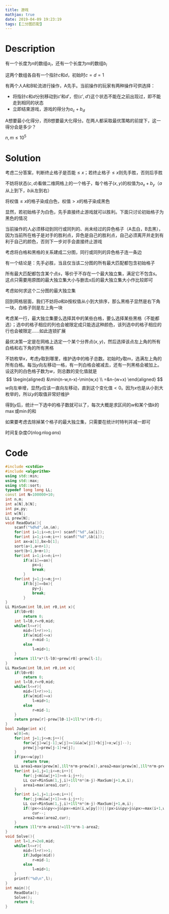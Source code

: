 ```yaml
---
title: 游戏
mathjax: true
date: 2019-04-09 19:23:19
tags: [二分图匹配]
---
```


# Description

有一个长度为$n$的数组$a_i$，还有一个长度为$m$的数组$b_i$

这两个数组各自有一个指针$c$和$d$，初始时$c=d=1$

有两个人A和B轮流进行操作，A先手。当前操作的玩家有两种操作可供选择：

* 将指针$c$和$d$分别移动到$c'$和$d'$，但$(c',d')$这个状态不能在之前出现过，即不能走到相同的状态
* 立即结束游戏，游戏的得分为$a_c+b_d$

A想要最小化得分，而B想要最大化得分。在两人都采取最优策略的前提下，这一得分会是多少？

$n,m \le 10^5​$

<!-- more -->

# Solution

考虑二分答案，判断终止格子是否能$\le x$；若终止格子$\le x$则先手胜，否则后手胜

不妨将状态$(c,d)$看做二维网格上的一个格子，每个格子$(x,y)$的权值为$a_x+b_y$（$a$从上到下，$b$从左到右）

将权值$\le x$的格子染成白色，权值$>x$的格子染成黑色

显然，若初始格子为白色，先手直接终止游戏就可以胜利。下面只讨论初始格子为黑色的情况

当前操作的人必须移动到同行或同列的、尚未经过的异色格子（A去白，B去黑），因为当前所在格子是对手的胜利点，异色是自己的胜利点，自己必须离开并走到有利于自己的颜色，否则下一步对手会直接终止游戏

考虑将白格和黑格的关系建成二分图，同行或同列的异色格子连一条边

有一个结论是：先手必胜，当且仅当该二分图的所有最大匹配都包含初始格子

所有最大匹配都包含某个点$s$，等价于不存在一个最大独立集，满足它不包含$s$。这点只需要用原图的最大独立集大小与删去$s$后的最大独立集大小作比较即可

考虑如何求这个二分图的最大独立集

回到网格层面，我们不妨将$a$和$b$按权值从小到大排序，那么黑格子显然是右下角一块，白格子则是左上角一块

考虑某一行，最大独立集要么选择其中的某些白格，要么选择某些黑格（不能都选）；选中的格子相应的列也会被限定成只能选这种颜色，该列选中的格子相应的行也会被限定......如此连锁扩展

最优决策一定是在网格上选定一个某个分界点$(x,y)​$，然后选择该点左上角的所有白格和右下角的所有黑格

不妨枚举$x$，考虑$y$取到哪里，维护选中的格子总数。初始时$y$取$m$，选满左上角的所有白格。每当$y$向左移动一格，有一列白格会被减去，还有一列黑格会被加上。设这列的白色格子数为$w$，则总数的变化值就是​
$$
\begin{aligned}
&\min(n-w,n-x)-\min(w,x) \\
=&n-(w+x)
\end{aligned}
$$
$w$向左单增，显然$y$应该一直向左移动，直到这个变化值$<0$。因为$x$也是从小到大枚举的，所以$y$的取值非常好维护

得到$y$后，统计一下选中的格子数就可以了，每次大概是求区间的$w$和某个值$k$的$\max$或$\min$的和

如果要考虑去除掉某个格子的最大独立集，只需要在统计时特判并减一即可

时间复杂度$O(n \log n \log ans)$

# Code

```c++
#include <cstdio>
#include <algorithm>
using std::min;
using std::max;
using std::sort;
typedef long long LL;
const int N=100000+10;
int n,m;
int a[N],b[N];
int px,py;
int w[N];
LL prew[N];
void ReadData(){
	scanf("%d%d",&n,&m);
	for(int i=1;i<=n;i++) scanf("%d",&a[i]);
	for(int i=1;i<=m;i++) scanf("%d",&b[i]);
	int ax=a[1],bx=b[1];
	sort(a+1,a+n+1);
	sort(b+1,b+m+1);
	for(int i=1;i<=n;i++)
		if(a[i]==ax){
			px=i;
			break;
		}
	for(int j=1;j<=m;j++)
		if(b[j]==bx){
			py=j;
			break;
		}
}
LL MinSum(int l0,int r0,int x){
	if(l0>r0)
		return 0;
	int l=l0,r=r0,mid;
	while(l<=r){
		mid=(l+r)>>1;
		if(w[mid]<=x)
			r=mid-1;
		else
			l=mid+1;
	}
	return 1ll*x*(l-l0)+prew[r0]-prew[l-1];
}
LL MaxSum(int l0,int r0,int x){
	if(l0>r0)
		return 0;
	int l=l0,r=r0,mid;
	while(l<=r){
		mid=(l+r)>>1;
		if(w[mid]>=x)
			l=mid+1;
		else
			r=mid-1;
	}
	return prew[r]-prew[l0-1]+1ll*x*(r0-r);
}
bool Judge(int x){
	w[0]=n;
	for(int j=1;j<=m;j++){
		for(w[j]=w[j-1];w[j]>=1&&a[w[j]]+b[j]>x;w[j]--);
		prew[j]=prew[j-1]+w[j];
	}
	if(px<=w[py])
		return true;
	LL area1=max(prew[m],1ll*n*m-prew[m]),area2=max(prew[m],1ll*n*m-prew[m]-1);
	for(int i=1,j=1;i<=n;i++){
		for(;j<m&&w[j+1]>=n-i;j++);
		LL cur=MinSum(1,j,i)+1ll*n*(m-j)-MaxSum(j+1,m,i);
		area1=max(area1,cur);
	}
	for(int i=1,j=1;i<=n;i++){
		for(;j<m&&w[j+1]>=n-i;j++);
		LL cur=MinSum(1,j,i)+1ll*n*(m-j)-MaxSum(j+1,m,i);
		if((px<=i&&py<=j&&px<=min(i,w[py]))||(px>i&&py>j&&px>=max(i+1,w[py]+1)))
			cur--;
		area2=max(area2,cur);
	}
	return 1ll*n*m-area1!=1ll*n*m-1-area2;
}
void Solve(){
	int l=1,r=2e8,mid;
	while(l<=r){
		mid=(l+r)>>1;
		if(Judge(mid))
			r=mid-1;
		else
			l=mid+1;
	}
	printf("%d\n",l);
}
int main(){
	ReadData();
	Solve();
	return 0;
}
```

